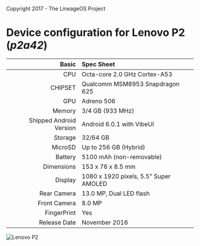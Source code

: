 Copyright 2017 - The LineageOS Project

Device configuration for Lenovo P2 (_p2a42_)
=====================================================

Basic   | Spec Sheet
-------:|:-------------------------
CPU     | Octa-core 2.0 GHz Cortex-A53
CHIPSET | Qualcomm MSM8953 Snapdragon 625
GPU     | Adreno 506
Memory  | 3/4 GB (933 MHz)
Shipped Android Version | Android 6.0.1 with VibeUI
Storage | 32/64 GB
MicroSD | Up to 256 GB (Hybrid)
Battery | 5100 mAh (non-removable)
Dimensions | 153 x 76 x 8.5 mm
Display | 1080 x 1920 pixels, 5.5" Super AMOLED
Rear Camera  | 13.0 MP, Dual LED flash
Front Camera | 8.0 MP
FingerPrint | Yes
Release Date | November 2016

![Lenovo P2](http://www.lenovo.com/images/subseries/lenovo-smartphone-p2-qualcomm-snapdragon-processor-3.png "Lenovo P2")

